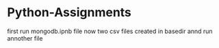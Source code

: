 # Python-Assignments

first run mongodb.ipnb file 
now two csv files created in basedir 
annd run annother file 
